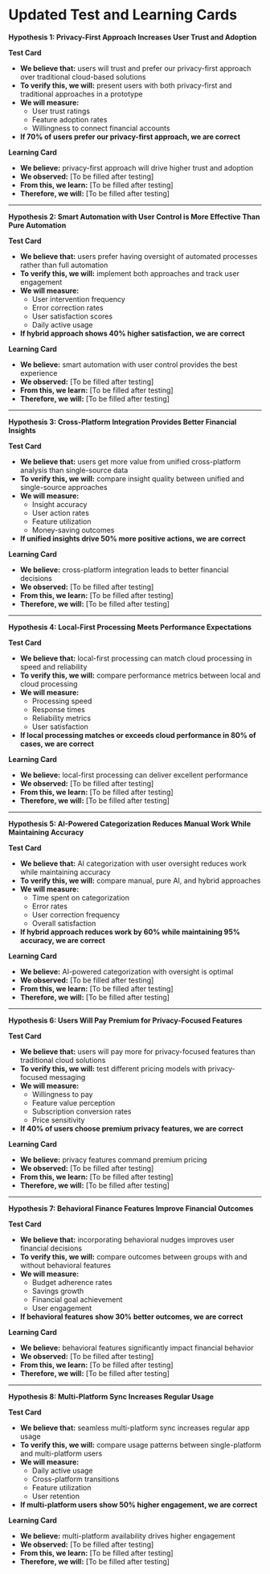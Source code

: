 # Updated Test and Learning Cards

**Hypothesis 1: Privacy-First Approach Increases User Trust and Adoption**

**Test Card**
* **We believe that:** users will trust and prefer our privacy-first approach over traditional cloud-based solutions
* **To verify this, we will:** present users with both privacy-first and traditional approaches in a prototype
* **We will measure:** 
  - User trust ratings
  - Feature adoption rates
  - Willingness to connect financial accounts
* **If 70% of users prefer our privacy-first approach, we are correct**

**Learning Card**
* **We believe:** privacy-first approach will drive higher trust and adoption
* **We observed:** [To be filled after testing]
* **From this, we learn:** [To be filled after testing]
* **Therefore, we will:** [To be filled after testing]

---

**Hypothesis 2: Smart Automation with User Control is More Effective Than Pure Automation**

**Test Card**
* **We believe that:** users prefer having oversight of automated processes rather than full automation
* **To verify this, we will:** implement both approaches and track user engagement
* **We will measure:**
  - User intervention frequency
  - Error correction rates
  - User satisfaction scores
  - Daily active usage
* **If hybrid approach shows 40% higher satisfaction, we are correct**

**Learning Card**
* **We believe:** smart automation with user control provides the best experience
* **We observed:** [To be filled after testing]
* **From this, we learn:** [To be filled after testing]
* **Therefore, we will:** [To be filled after testing]

---

**Hypothesis 3: Cross-Platform Integration Provides Better Financial Insights**

**Test Card**
* **We believe that:** users get more value from unified cross-platform analysis than single-source data
* **To verify this, we will:** compare insight quality between unified and single-source approaches
* **We will measure:**
  - Insight accuracy
  - User action rates
  - Feature utilization
  - Money-saving outcomes
* **If unified insights drive 50% more positive actions, we are correct**

**Learning Card**
* **We believe:** cross-platform integration leads to better financial decisions
* **We observed:** [To be filled after testing]
* **From this, we learn:** [To be filled after testing]
* **Therefore, we will:** [To be filled after testing]

---

**Hypothesis 4: Local-First Processing Meets Performance Expectations**

**Test Card**
* **We believe that:** local-first processing can match cloud processing in speed and reliability
* **To verify this, we will:** compare performance metrics between local and cloud processing
* **We will measure:**
  - Processing speed
  - Response times
  - Reliability metrics
  - User satisfaction
* **If local processing matches or exceeds cloud performance in 80% of cases, we are correct**

**Learning Card**
* **We believe:** local-first processing can deliver excellent performance
* **We observed:** [To be filled after testing]
* **From this, we learn:** [To be filled after testing]
* **Therefore, we will:** [To be filled after testing]

---

**Hypothesis 5: AI-Powered Categorization Reduces Manual Work While Maintaining Accuracy**

**Test Card**
* **We believe that:** AI categorization with user oversight reduces work while maintaining accuracy
* **To verify this, we will:** compare manual, pure AI, and hybrid approaches
* **We will measure:**
  - Time spent on categorization
  - Error rates
  - User correction frequency
  - Overall satisfaction
* **If hybrid approach reduces work by 60% while maintaining 95% accuracy, we are correct**

**Learning Card**
* **We believe:** AI-powered categorization with oversight is optimal
* **We observed:** [To be filled after testing]
* **From this, we learn:** [To be filled after testing]
* **Therefore, we will:** [To be filled after testing]

---

**Hypothesis 6: Users Will Pay Premium for Privacy-Focused Features**

**Test Card**
* **We believe that:** users will pay more for privacy-focused features than traditional cloud solutions
* **To verify this, we will:** test different pricing models with privacy-focused messaging
* **We will measure:**
  - Willingness to pay
  - Feature value perception
  - Subscription conversion rates
  - Price sensitivity
* **If 40% of users choose premium privacy features, we are correct**

**Learning Card**
* **We believe:** privacy features command premium pricing
* **We observed:** [To be filled after testing]
* **From this, we learn:** [To be filled after testing]
* **Therefore, we will:** [To be filled after testing]

---

**Hypothesis 7: Behavioral Finance Features Improve Financial Outcomes**

**Test Card**
* **We believe that:** incorporating behavioral nudges improves user financial decisions
* **To verify this, we will:** compare outcomes between groups with and without behavioral features
* **We will measure:**
  - Budget adherence rates
  - Savings growth
  - Financial goal achievement
  - User engagement
* **If behavioral features show 30% better outcomes, we are correct**

**Learning Card**
* **We believe:** behavioral features significantly impact financial behavior
* **We observed:** [To be filled after testing]
* **From this, we learn:** [To be filled after testing]
* **Therefore, we will:** [To be filled after testing]

---

**Hypothesis 8: Multi-Platform Sync Increases Regular Usage**

**Test Card**
* **We believe that:** seamless multi-platform sync increases regular app usage
* **To verify this, we will:** compare usage patterns between single-platform and multi-platform users
* **We will measure:**
  - Daily active usage
  - Cross-platform transitions
  - Feature utilization
  - User retention
* **If multi-platform users show 50% higher engagement, we are correct**

**Learning Card**
* **We believe:** multi-platform availability drives higher engagement
* **We observed:** [To be filled after testing]
* **From this, we learn:** [To be filled after testing]
* **Therefore, we will:** [To be filled after testing]